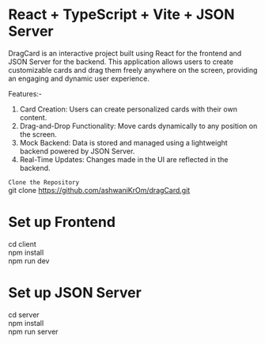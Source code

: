 # React + TypeScript + Vite + JSON Server

DragCard is an interactive project built using React for the frontend and JSON Server for the backend. This application allows users to create customizable cards and drag them freely anywhere on the screen, providing an engaging and dynamic user experience.

Features:-
1. Card Creation: Users can create personalized cards with their own content.
2. Drag-and-Drop Functionality: Move cards dynamically to any position on the screen.
3. Mock Backend: Data is stored and managed using a lightweight backend powered by JSON Server.
4. Real-Time Updates: Changes made in the UI are reflected in the backend.

`Clone the Repository`  
  git clone https://github.com/ashwaniKrOm/dragCard.git

# Set up Frontend  
  cd client  
  npm install  
  npm run dev  

# Set up JSON Server
  cd server  
  npm install  
  npm run server  
